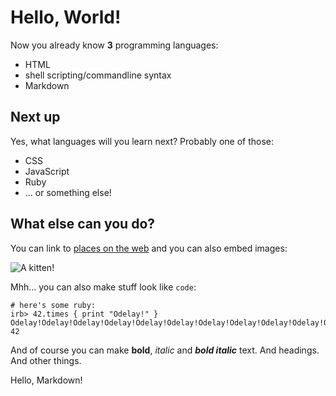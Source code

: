 # Hello, World!

Now you already know **3** programming languages:

* HTML
* shell scripting/commandline syntax
* Markdown

## Next up

Yes, what languages will you learn next? Probably one of those:

* CSS
* JavaScript
* Ruby
* ... or something else!

## What else can you do?

You can link to [places on the web](http://placekitten.com) and you can
also embed images:

![A kitten!](http://placekitten/400/200)

Mhh... you can also make stuff look like `code`:

    # here's some ruby:
    irb> 42.times { print "Odelay!" }
    Odelay!Odelay!Odelay!Odelay!Odelay!Odelay!Odelay!Odelay!Odelay!Odelay!Odelay!Odelay!Odelay!Odelay!Odelay!Odelay!Odelay!Odelay!Odelay!Odelay!Odelay!Odelay!Odelay!Odelay!Odelay!Odelay!Odelay!Odelay!Odelay!Odelay!Odelay!Odelay!Odelay!Odelay!Odelay!Odelay!Odelay!Odelay!Odelay!Odelay!Odelay!Odelay!=> 42

And of course you can make **bold**, *italic* and ***bold italic***
text. And headings. And other things.

Hello, Markdown!
